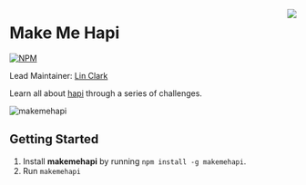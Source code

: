 <a href="https://github.com/spumko"><img src="https://raw.github.com/spumko/spumko/master/images/from.png" align="right" /></a>

# Make Me Hapi

[![NPM](https://nodei.co/npm/makemehapi.png?downloads=true&stars=true)](https://nodei.co/npm/makemehapi/)

Lead Maintainer: [Lin Clark](https://github.com/linclark)

Learn all about [hapi](http://hapijs.com) through a series of challenges.

![makemehapi](https://raw.github.com/spumko/makemehapi/master/images/makemehapi.png)

## Getting Started

1. Install **makemehapi** by running `npm install -g makemehapi`.
2. Run `makemehapi`

